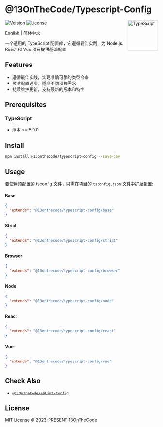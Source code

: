 # @13OnTheCode/Typescript-Config

<img src="https://github-production-user-asset-6210df.s3.amazonaws.com/137921275/258572450-d0a2270e-45ad-4ed4-aed0-b5c0a2eea988.svg" width="100" height="100" align="right" alt="TypeScript" />

[![Version](https://img.shields.io/npm/v/@13onthecode/typescript-config?color=1976d2&label=)](https://www.npmjs.com/package/@13onthecode/typescript-config)
[![License](https://img.shields.io/npm/l/@13onthecode/typescript-config?color=1976d2&label=)](LICENSE.md)

[English](README.md) | 简体中文

一个通用的 TypeScript 配置库，它遵循最佳实践，为 Node.js、React 和 Vue 项目提供基础配置

## Features
- 遵循最佳实践，实现准确可靠的类型检查
- 灵活配置选项，适应不同项目需求
- 持续维护更新，支持最新的版本和特性

## Prerequisites

### TypeScript
- 版本 >= 5.0.0

## Install

```bash
npm install @13onthecode/typescript-config --save-dev
```

## Usage

要使用预配置的 tsconfig 文件，只需在项目的 `tsconfig.json` 文件中扩展配置:

#### Base

```json
{
  "extends": "@13onthecode/typescript-config/base"
}
```

#### Strict

```json
{
  "extends": "@13onthecode/typescript-config/strict"
}
```

#### Browser

```json
{
  "extends": "@13onthecode/typescript-config/browser"
}
```

#### Node

```json
{
  "extends": "@13onthecode/typescript-config/node"
}
```

#### React

```json
{
  "extends": "@13onthecode/typescript-config/react"
}
```

#### Vue

```json
{
  "extends": "@13onthecode/typescript-config/vue"
}
```

## Check Also
- [`@13OnTheCode/ESLint-Config`](https://github.com/13OnTheCode/eslint-config)

## License

[MIT](LICENSE.md) License &copy; 2023-PRESENT [13OnTheCode](https://github.com/13OnTheCode)

